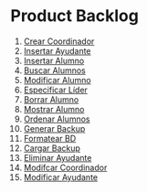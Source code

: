 # Product Backlog

1. [Crear Coordinador]()
2. [Insertar Ayudante]()
3. [Insertar Alumno](2_Analisis_de_Requisitos/Historias_de_Usuario/001_Insertar_alumno.md)
4. [Buscar Alumnos](2_Analisis_de_Requisitos/Historias_de_Usuario/009_Buscar_alumnos.md)
5. [Modificar Alumno](2_Analisis_de_Requisitos/Historias_de_Usuario/002_Modificar_alumno.md)
6. [Especificar Líder](2_Analisis_de_Requisitos/Historias_de_Usuario/005_Especificar_lider.md)
7. [Borrar Alumno](2_Analisis_de_Requisitos/Historias_de_Usuario/003_Borrar_alumno.md)
8. [Mostrar Alumno](2_Analisis_de_Requisitos/Historias_de_Usuario/004_Mostrar_alumno.md)
9. [Ordenar Alumnos](2_Analisis_de_Requisitos/Historias_de_Usuario/008_Ordenar_alumnos.md)
10. [Generar Backup](2_Analisis_de_Requisitos/Historias_de_Usuario/006_Generar_Backup.md)
12. [Formatear BD](2_Analisis_de_Requisitos/Historias_de_Usuario/007_Reset_BD.md)
11. [Cargar Backup]()
13. [Eliminar Ayudante]()
14. [Modifcar Coordinador]()
15. [Modificar Ayudante]()